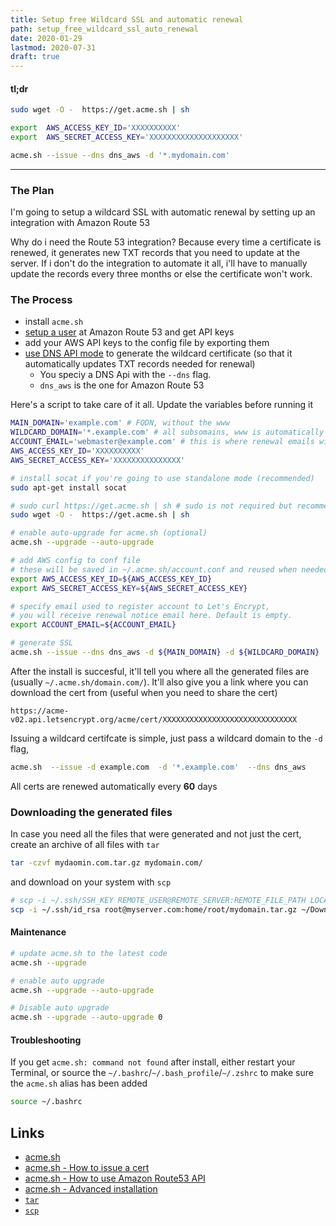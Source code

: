 ```yaml
---
title: Setup free Wildcard SSL and automatic renewal
path: setup_free_wildcard_ssl_auto_renewal
date: 2020-01-29
lastmod: 2020-07-31
draft: true
---
```


#### tl;dr

```bash
sudo wget -O -  https://get.acme.sh | sh

export  AWS_ACCESS_KEY_ID='XXXXXXXXXX'
export  AWS_SECRET_ACCESS_KEY='XXXXXXXXXXXXXXXXXXXX'

acme.sh --issue --dns dns_aws -d '*.mydomain.com'
```

---

### The Plan

I'm going to setup a wildcard SSL with automatic renewal by setting up an integration with Amazon Route 53

Why do i need the Route 53 integration? Because every time a certificate is renewed, it generates new TXT records that you need to update at the server. If i don't do the integration to automate it all, i'll have to manually update the records every three months or else the certificate won't work.

### The Process

- install `acme.sh`
- [setup a user](https://github.com/acmesh-official/acme.sh/wiki/How-to-use-Amazon-Route53-API) at Amazon Route 53 and get API keys
- add your AWS API keys to the config file by exporting them
- [use DNS API mode](https://github.com/acmesh-official/acme.sh/wiki/dnsapi#10-use-amazon-route53-domain-api) to generate the wildcard certificate (so that it automatically updates TXT records needed for renewal)
  - You speciy a DNS Api with the `--dns` flag.
  - `dns_aws` is the one for Amazon Route 53

Here's a script to take care of it all. Update the variables before running it

```bash
MAIN_DOMAIN='example.com' # FQDN, without the www
WILDCARD_DOMAIN='*.example.com' # all subsomains, www is automatically included
ACCOUNT_EMAIL='webmaster@example.com' # this is where renewal emails will be sent
AWS_ACCESS_KEY_ID='XXXXXXXXXX'
AWS_SECRET_ACCESS_KEY='XXXXXXXXXXXXXXX'

# install socat if you're going to use standalone mode (recommended)
sudo apt-get install socat

# sudo curl https://get.acme.sh | sh # sudo is not required but recommended
sudo wget -O -  https://get.acme.sh | sh

# enable auto-upgrade for acme.sh (optional)
acme.sh --upgrade --auto-upgrade

# add AWS config to conf file
# these will be saved in ~/.acme.sh/account.conf and reused when needed
export AWS_ACCESS_KEY_ID=${AWS_ACCESS_KEY_ID}
export AWS_SECRET_ACCESS_KEY=${AWS_SECRET_ACCESS_KEY}

# specify email used to register account to Let's Encrypt,
# you will receive renewal notice email here. Default is empty.
export ACCOUNT_EMAIL=${ACCOUNT_EMAIL}

# generate SSL
acme.sh --issue --dns dns_aws -d ${MAIN_DOMAIN} -d ${WILDCARD_DOMAIN}
```

After the install is succesful, it'll tell you where all the generated files are (usually `~/.acme.sh/domain.com/`). It'll also give you a link where you can download the cert from (useful when you need to share the cert)

```
https://acme-v02.api.letsencrypt.org/acme/cert/XXXXXXXXXXXXXXXXXXXXXXXXXXXXXX
```

Issuing a wildcard certifcate is simple, just pass a wildcard domain to the `-d` flag,

```bash
acme.sh  --issue -d example.com  -d '*.example.com'  --dns dns_aws
```

All certs are renewed automatically every **60** days

### Downloading the generated files

In case you need all the files that were generated and not just the cert, create an archive of all files with `tar`

```bash
tar -czvf mydaomin.com.tar.gz mydomain.com/
```

and download on your system with `scp`

```bash
# scp -i ~/.ssh/SSH_KEY REMOTE_USER@REMOTE_SERVER:REMOTE_FILE_PATH LOCAL_SAVE_LOCATION
scp -i ~/.ssh/id_rsa root@myserver.com:home/root/mydomain.tar.gz ~/Downloads
```

#### Maintenance

```bash
# update acme.sh to the latest code
acme.sh --upgrade

# enable auto upgrade
acme.sh --upgrade --auto-upgrade

# Disable auto upgrade
acme.sh --upgrade --auto-upgrade 0
```

#### Troubleshooting

If you get `acme.sh: command not found` after install, either restart your Terminal, or source the `~/.bashrc`/`~/.bash_profile`/`~/.zshrc` to make sure the `acme.sh` alias has been added

```bash
source ~/.bashrc
```

## Links

- [acme.sh](https://github.com/acmesh-official/acme.sh)
- [acme.sh - How to issue a cert](https://github.com/acmesh-official/acme.sh/wiki/How-to-issue-a-cert)
- [acme.sh - How to use Amazon Route53 API](https://github.com/acmesh-official/acme.sh/wiki/How-to-use-Amazon-Route53-API)
- [acme.sh - Advanced installation](https://github.com/acmesh-official/acme.sh/wiki/How-to-install#4-advanced-installation)
- [`tar`](https://notes.aamnah.com/commands/tar-compressed-archives/)
- [`scp`](https://notes.aamnah.com/commands/scp-secure-copy/)
